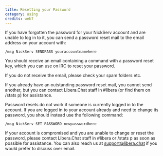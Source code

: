 ```yaml
---
title: Resetting your Password
category: using
credits: web7
---
```


If you have forgotten the password for your NickServ account and are unable to
log in to it, you can send a password reset mail to the email address on your
account with:

```irc
/msg NickServ SENDPASS youraccountnamehere
```

You should receive an email containing a command with a password reset key,
which you can use on IRC to reset your password.

If you do not receive the email, please check your spam folders etc.

If you already have an outstanding password reset mail, you cannot send another,
but you can contact Libera.Chat staff in #libera (or find them on /stats p) for
assistance.

Password resets do not work if someone is currently logged in to the account.
If you are logged in to your account already and need to change its password,
you should instead use the following command:

```irc
/msg NickServ SET PASSWORD newpasswordhere
```

If your account is compromised and you are unable to change or reset the
password, please contact Libera.Chat staff in #libera or /stats p as soon as
possible for assistance. You can also reach us at support@libera.chat if you
would prefer to discuss over email.

